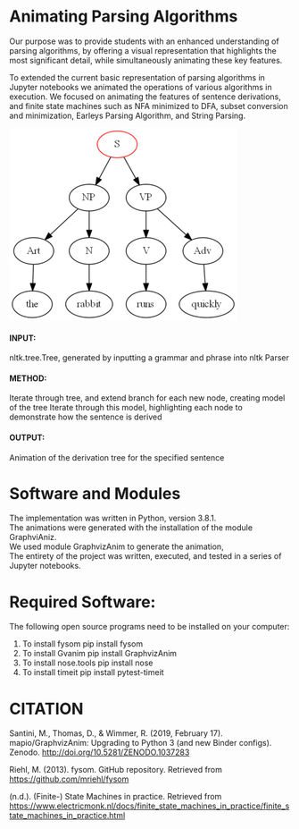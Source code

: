 # Animating Parsing Algorithms

Our purpose was to provide students with an enhanced understanding of parsing algorithms, by offering a visual representation that highlights the most significant detail, while simultaneously animating these key features. </br>

To extended the current basic representation of parsing algorithms in Jupyter notebooks we animated the operations of various algorithms in execution.
We focused on animating the features of sentence derivations, and finite state machines such as NFA minimized to DFA, subset conversion and minimization, Earleys Parsing Algorithm, and String Parsing. 

 
![alt text](https://github.com/NikouKalbali/AnimatingParsingAlgorithms/blob/master/anim2.gif "Logo Title Text 1")

#### INPUT:
nltk.tree.Tree, generated by inputting a grammar and phrase into nltk Parser
#### METHOD:
Iterate through tree, and extend branch for each new node, creating model of the tree 
Iterate through this model, highlighting each node to demonstrate how the sentence is derived
#### OUTPUT:
Animation of the derivation tree for the specified sentence


# Software and Modules 
The implementation was written in Python, version 3.8.1. </br>
The animations were generated with the installation of the module GraphviAniz. </br>
We used module GraphvizAnim to generate the animation, </br>
The entirety of the project was written, executed, and tested in a series of Jupyter notebooks. </br>

# Required Software:
The following open source programs need to be installed on your computer:
1) To install fysom
pip install fysom
2) To install Gvanim
pip install GraphvizAnim
3) To install nose.tools
pip install nose
4) To install timeit
pip install pytest-timeit


# CITATION
Santini, M., Thomas, D., & Wimmer, R. (2019, February 17). mapio/GraphvizAnim: Upgrading to Python 3 (and new Binder configs). Zenodo. http://doi.org/10.5281/ZENODO.1037283

Riehl, M. (2013). fysom. GitHub repository. Retrieved from https://github.com/mriehl/fysom

(n.d.). (Finite-) State Machines in practice. Retrieved from https://www.electricmonk.nl/docs/finite_state_machines_in_practice/finite_state_machines_in_practice.html
